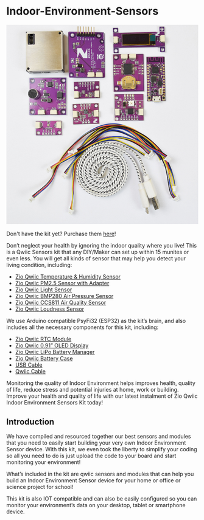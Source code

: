 # Indoor-Environment-Sensors
![](IESK-Kit.jpg)

Don't have the kit yet? Purchase them [here](https://www.smart-prototyping.com/Zio-Qwiic-Indoor-Environment-Sensor-Kit)!

Don’t neglect your health by ignoring the indoor quality where you live! This is a Qwiic Sensors kit that any DIY/Maker can set up within 15 munites or even less. You will get all kinds of sensor that may help you detect your living condition, including:

- [Zio Qwiic Temperature & Humidity Sensor](https://www.smart-prototyping.com/Zio-Qwiic-Temperature-Humidity-Sensor-SHT31)
- [Zio Qwiic PM2.5 Sensor with Adapter](https://www.smart-prototyping.com/Zio-Qwiic-PM-Air-Quality-Sensor-and-Adapter-Board)
- [Zio Qwiic Light Sensor](https://www.smart-prototyping.com/Zio-Qwiic-Light-Sensor-TSL2561)
- [Zio Qwiic BMP280 Air Pressure Sensor](https://www.smart-prototyping.com/Zio-Qwiic-Air-Pressure-Sensor-BMP280)
- [Zio Qwiic CCS811 Air Quality Sensor](https://www.smart-prototyping.com/Zio-Qwiic-Air-Quality-Sensor-CCS811)
- [Zio Qwiic Loudness Sensor](https://www.smart-prototyping.com/Zio-Qwiic-Loudness-Sensor-I2C)


We use  Arduino compatible PsyFi32 (ESP32) as the kit’s brain, and also includes all the necessary components for this kit, including:

- [Zio Qwiic RTC Module](https://www.smart-prototyping.com/Zio-Qwiic-RTC-module-DS3231)
- [Zio Qwiic 0.91” OLED Display](https://www.smart-prototyping.com/Zuino-XS-PsyFi32.html)
- [Zio Qwiic LiPo Battery Manager](https://www.smart-prototyping.com/Zio-OLED-Display-0-91-in-128-32-Qwiic.html)
- [Zio Qwiic Battery Case](https://www.smart-prototyping.com/Zio-Qwiic-Hub.html)
- [USB Cable](https://www.smart-prototyping.com/5pcs-Micro-USB-Cable)
- [Qwiic Cable](https://www.smart-prototyping.com/Qwiic-200mm-Cable-10pcs)


Monitoring the quality of Indoor Environment helps improves health, quality of life, reduce stress and potential injuries at home, work or building. Improve your health and quality of life with our latest instalment of Zio Qwiic Indoor Environment Sensors Kit today!


## Introduction

We have compiled and resourced together our best sensors and modules that you need to easily start building your very own Indoor Environment Sensor device. With this kit, we even took the liberty to simplify your coding so all you need to do is just upload the code to your board and start monitoring your environment!

 

What’s included in the kit are qwiic sensors and modules that can help you build an Indoor Environment Sensor device for your home or office or science project for school! 

 

This kit is also IOT compatible and can also be easily configured so you can monitor your environment’s data on your desktop, tablet or smartphone device.
